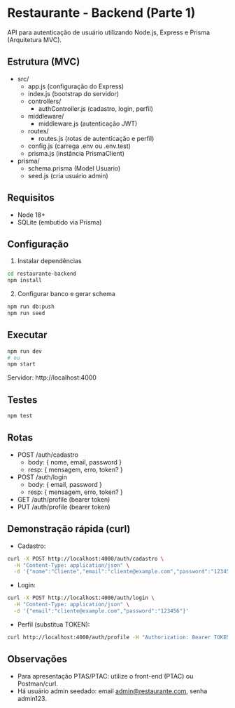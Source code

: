 # Restaurante - Backend (Parte 1)

API para autenticação de usuário utilizando Node.js, Express e Prisma (Arquitetura MVC).

## Estrutura (MVC)
- src/
  - app.js (configuração do Express)
  - index.js (bootstrap do servidor)
  - controllers/
    - authController.js (cadastro, login, perfil)
  - middleware/
    - middleware.js (autenticação JWT)
  - routes/
    - routes.js (rotas de autenticação e perfil)
  - config.js (carrega .env ou .env.test)
  - prisma.js (instância PrismaClient)
- prisma/
  - schema.prisma (Model Usuario)
  - seed.js (cria usuário admin)

## Requisitos
- Node 18+
- SQLite (embutido via Prisma)

## Configuração
1. Instalar dependências
```bash
cd restaurante-backend
npm install
```
2. Configurar banco e gerar schema
```bash
npm run db:push
npm run seed
```

## Executar
```bash
npm run dev
# ou
npm start
```
Servidor: http://localhost:4000

## Testes
```bash
npm test
```

## Rotas
- POST /auth/cadastro
  - body: { nome, email, password }
  - resp: { mensagem, erro, token? }
- POST /auth/login
  - body: { email, password }
  - resp: { mensagem, erro, token? }
- GET /auth/profile (bearer token)
- PUT /auth/profile (bearer token)

## Demonstração rápida (curl)
- Cadastro:
```bash
curl -X POST http://localhost:4000/auth/cadastro \
  -H "Content-Type: application/json" \
  -d '{"nome":"Cliente","email":"cliente@example.com","password":"123456"}'
```
- Login:
```bash
curl -X POST http://localhost:4000/auth/login \
  -H "Content-Type: application/json" \
  -d '{"email":"cliente@example.com","password":"123456"}'
```
- Perfil (substitua TOKEN):
```bash
curl http://localhost:4000/auth/profile -H "Authorization: Bearer TOKEN"
```

## Observações
- Para apresentação PTAS/PTAC: utilize o front-end (PTAC) ou Postman/curl.
- Há usuário admin seedado: email admin@restaurante.com, senha admin123.
